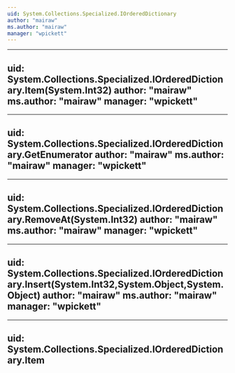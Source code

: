 ```yaml
---
uid: System.Collections.Specialized.IOrderedDictionary
author: "mairaw"
ms.author: "mairaw"
manager: "wpickett"
---
```


---
uid: System.Collections.Specialized.IOrderedDictionary.Item(System.Int32)
author: "mairaw"
ms.author: "mairaw"
manager: "wpickett"
---

---
uid: System.Collections.Specialized.IOrderedDictionary.GetEnumerator
author: "mairaw"
ms.author: "mairaw"
manager: "wpickett"
---

---
uid: System.Collections.Specialized.IOrderedDictionary.RemoveAt(System.Int32)
author: "mairaw"
ms.author: "mairaw"
manager: "wpickett"
---

---
uid: System.Collections.Specialized.IOrderedDictionary.Insert(System.Int32,System.Object,System.Object)
author: "mairaw"
ms.author: "mairaw"
manager: "wpickett"
---

---
uid: System.Collections.Specialized.IOrderedDictionary.Item
---
